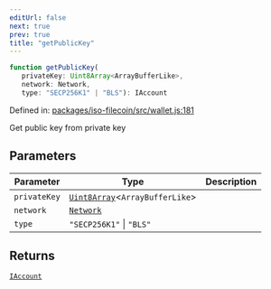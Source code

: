 ```yaml
---
editUrl: false
next: true
prev: true
title: "getPublicKey"
---
```


```ts
function getPublicKey(
   privateKey: Uint8Array<ArrayBufferLike>, 
   network: Network, 
   type: "SECP256K1" | "BLS"): IAccount
```

Defined in: [packages/iso-filecoin/src/wallet.js:181](https://github.com/hugomrdias/filecoin/blob/main/packages/iso-filecoin/src/wallet.js#L181)

Get public key from private key

## Parameters

| Parameter | Type | Description |
| ------ | ------ | ------ |
| `privateKey` | [`Uint8Array`](https://developer.mozilla.org/docs/Web/JavaScript/Reference/Global_Objects/Uint8Array)\<`ArrayBufferLike`\> |  |
| `network` | [`Network`](/api/adapters/filsnap/type-aliases/network/) |  |
| `type` | `"SECP256K1"` \| `"BLS"` |  |

## Returns

[`IAccount`](/api/adapters/filsnap/interfaces/iaccount/)
